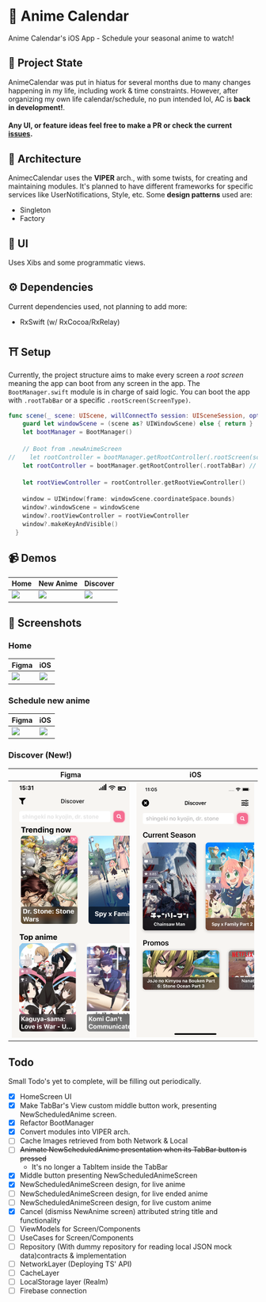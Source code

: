 # 📅 Anime Calendar
Anime Calendar's iOS App - Schedule your seasonal anime to watch!

## 🚧 Project State
AnimeCalendar was put in hiatus for several months due to many changes happening in my life, including work & time constraints. However, after organizing my own life calendar/schedule, no pun intended lol, AC is **back in development!**. 
#### Any UI, or feature ideas feel free to make a PR or check the current [issues](https://github.com/Estremadoyro/AnimeCalendar-iOS/issues).

## 📐 Architecture
AnimecCalendar uses the **VIPER** arch., with some twists, for creating and maintaining modules. It's planned to have different frameworks for specific services like UserNotifications, Style, etc. Some **design patterns** used are:
- Singleton
- Factory

## 🌇 UI
Uses Xibs and some programmatic views.

## ⚙️  Dependencies
Current dependencies used, not planning to add more:
- RxSwift (w/ RxCocoa/RxRelay)

## ⛩️ Setup
Currently, the project structure aims to make every screen a *root screen* meaning the app can boot from any screen in the app. The `BootManager.swift` module is in charge of said logic. You can boot the app with `.rootTabBar` or a specific `.rootScreen(ScreenType)`.
```swift
func scene(_ scene: UIScene, willConnectTo session: UISceneSession, options connectionOptions: UIScene.ConnectionOptions) {
    guard let windowScene = (scene as? UIWindowScene) else { return }
    let bootManager = BootManager()

    // Boot from .newAnimeScreen
//    let rootController = bootManager.getRootController(.rootScreen(screen: .newAnimeScreen))
    let rootController = bootManager.getRootController(.rootTabBar) // Main boot

    let rootViewController = rootController.getRootViewController()

    window = UIWindow(frame: windowScene.coordinateSpace.bounds)
    window?.windowScene = windowScene
    window?.rootViewController = rootViewController
    window?.makeKeyAndVisible()
  }
```

## 📹 Demos
| Home | New Anime | Discover |
| ---| --- | --- |
| <img src="images/ui/home/home-demo.gif" width=250 /> | <img src="images/ui/new-anime/new-anime-demo.gif" width=250 /> | <img src="images/ui/discover/discover-demo1.gif" width=250 /> |

## 📸 Screenshots
### Home
| Figma | iOS |
| --- | --- |
| <img src="images/ui/home/figma.png" width=250 /> | <img src="images/ui/home/ios.png" width=250 /> |

### Schedule new anime
| Figma | iOS |
| --- | --- |
| <img src="images/ui/new-anime/figma1.png" width=250 /> | <img src="images/ui/new-anime/ios1.png" width=250 /> |

### Discover (New!)
| Figma | iOS |
| --- | --- |
| <img src="images/ui/discover/figma.png" width=250 /> | <img src="images/ui/discover/ios.png" width=250 /> |

## Todo
Small Todo's yet to complete, will be filling out periodically. 
- [x] HomeScreen UI
- [x] Make TabBar's View custom middle button work, presenting NewScheduledAnime screen.
- [x] Refactor BootManager
- [x] Convert modules into VIPER arch.
- [ ] Cache Images retrieved from both Network & Local
- [ ] ~~Animate NewScheduledAnime presentation when its TabBar button is pressed~~
	- It's no longer a TabItem inside the TabBar
- [x] Middle button presenting NewScheduledAnimeScreen
- [x] NewScheduledAnimeScreen design, for live anime
- [ ] NewScheduledAnimeScreen design, for live ended anime
- [ ] NewScheduledAnimeScreen design, for live custom anime
- [x] Cancel (dismiss NewAnime screen) attributed string title and functionality
- [ ] ViewModels for Screen/Components
- [ ] UseCases for Screen/Components
- [ ] Repository (With dummy repository for reading local JSON mock data)contracts & implementation
- [ ] NetworkLayer (Deploying TS' API)
- [ ] CacheLayer
- [ ] LocalStorage layer (Realm)
- [ ] Firebase connection
